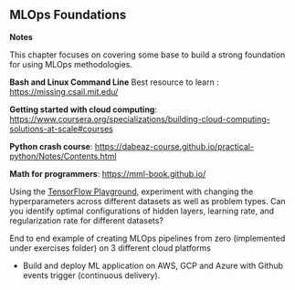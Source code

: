 ## MLOps Foundations

**Notes**

This chapter focuses on covering some base to build a strong foundation for using MLOps methodologies.

**Bash and Linux Command Line** Best resource to learn : https://missing.csail.mit.edu/

**Getting started with cloud computing**: https://www.coursera.org/specializations/building-cloud-computing-solutions-at-scale#courses

**Python crash course**: https://dabeaz-course.github.io/practical-python/Notes/Contents.html

**Math for programmers**: https://mml-book.github.io/

Using the [TensorFlow Playground](https://oreil.ly/ojebX), experiment with changing the hyperparameters across different datasets as well as problem types. Can you identify optimal configurations of  hidden layers, learning rate, and regularization rate for different  datasets?

End to end example of creating MLOps pipelines from zero (implemented under exercises folder) on 3 different cloud platforms

- Build and deploy ML application on AWS, GCP and Azure with Github events trigger (continuous delivery).


